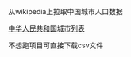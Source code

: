 
从wikipedia上拉取中国城市人口数据

[中华人民共和国城市列表](https://zh.wikipedia.org/zh-cn/%E4%B8%AD%E5%8D%8E%E4%BA%BA%E6%B0%91%E5%85%B1%E5%92%8C%E5%9B%BD%E5%9F%8E%E5%B8%82%E5%88%97%E8%A1%A8)

不想跑项目可直接下载csv文件